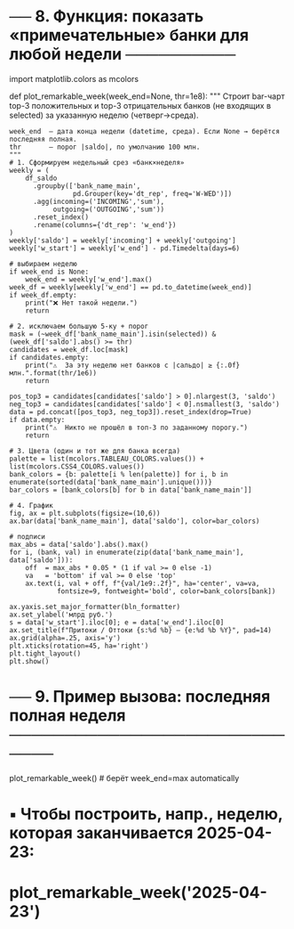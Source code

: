 # ── 8. Функция: показать «примечательные» банки для любой недели ──────────
import matplotlib.colors as mcolors

def plot_remarkable_week(week_end=None, thr=1e8):
    """
    Строит bar-чарт top-3 положительных и top-3 отрицательных банков
    (не входящих в selected) за указанную неделю (четверг→среда).

    week_end  – дата конца недели (datetime, среда). Если None → берётся последняя полная.
    thr       – порог |saldo|, по умолчанию 100 млн.
    """
    # 1. Сформируем недельный срез «банк×неделя»
    weekly = (
        df_saldo
          .groupby(['bank_name_main',
                    pd.Grouper(key='dt_rep', freq='W-WED')])
          .agg(incoming=('INCOMING','sum'),
               outgoing=('OUTGOING','sum'))
          .reset_index()
          .rename(columns={'dt_rep': 'w_end'})
    )
    weekly['saldo'] = weekly['incoming'] + weekly['outgoing']
    weekly['w_start'] = weekly['w_end'] - pd.Timedelta(days=6)
    
    # выбираем неделю
    if week_end is None:
        week_end = weekly['w_end'].max()
    week_df = weekly[weekly['w_end'] == pd.to_datetime(week_end)]
    if week_df.empty:
        print("❌ Нет такой недели.")
        return
    
    # 2. исключаем большую 5-ку + порог
    mask = (~week_df['bank_name_main'].isin(selected)) & (week_df['saldo'].abs() >= thr)
    candidates = week_df.loc[mask]
    if candidates.empty:
        print("⚠️  За эту неделю нет банков с |сальдо| ≥ {:.0f} млн.".format(thr/1e6))
        return
    
    pos_top3 = candidates[candidates['saldo'] > 0].nlargest(3, 'saldo')
    neg_top3 = candidates[candidates['saldo'] < 0].nsmallest(3, 'saldo')
    data = pd.concat([pos_top3, neg_top3]).reset_index(drop=True)
    if data.empty:
        print("⚠️  Никто не прошёл в топ-3 по заданному порогу.")
        return

    # 3. Цвета (один и тот же для банка всегда)
    palette = list(mcolors.TABLEAU_COLORS.values()) + list(mcolors.CSS4_COLORS.values())
    bank_colors = {b: palette[i % len(palette)] for i, b in enumerate(sorted(data['bank_name_main'].unique()))}
    bar_colors = [bank_colors[b] for b in data['bank_name_main']]
    
    # 4. График
    fig, ax = plt.subplots(figsize=(10,6))
    ax.bar(data['bank_name_main'], data['saldo'], color=bar_colors)
    
    # подписи
    max_abs = data['saldo'].abs().max()
    for i, (bank, val) in enumerate(zip(data['bank_name_main'], data['saldo'])):
        off  = max_abs * 0.05 * (1 if val >= 0 else -1)
        va   = 'bottom' if val >= 0 else 'top'
        ax.text(i, val + off, f"{val/1e9:.2f}", ha='center', va=va,
                fontsize=9, fontweight='bold', color=bank_colors[bank])
    
    ax.yaxis.set_major_formatter(bln_formatter)
    ax.set_ylabel('млрд руб.')
    s = data['w_start'].iloc[0]; e = data['w_end'].iloc[0]
    ax.set_title(f"Притоки / Оттоки {s:%d %b} – {e:%d %b %Y}", pad=14)
    ax.grid(alpha=.25, axis='y')
    plt.xticks(rotation=45, ha='right')
    plt.tight_layout()
    plt.show()

# ── 9. Пример вызова: последняя полная неделя ─────────────────────────────
plot_remarkable_week()          # берёт week_end=max automatically

# ▪ Чтобы построить, напр., неделю, которая заканчивается 2025-04-23:
# plot_remarkable_week('2025-04-23')
